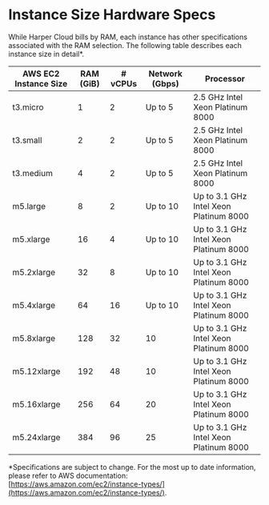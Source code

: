 # Instance Size Hardware Specs

While Harper Cloud bills by RAM, each instance has other specifications associated with the RAM selection. The following table describes each instance size in detail\*.

| AWS EC2 Instance Size | RAM (GiB) | # vCPUs | Network (Gbps) | Processor                              |
| --------------------- | --------- | ------- | -------------- | -------------------------------------- |
| t3.micro              | 1         | 2       | Up to 5        | 2.5 GHz Intel Xeon Platinum 8000       |
| t3.small              | 2         | 2       | Up to 5        | 2.5 GHz Intel Xeon Platinum 8000       |
| t3.medium             | 4         | 2       | Up to 5        | 2.5 GHz Intel Xeon Platinum 8000       |
| m5.large              | 8         | 2       | Up to 10       | Up to 3.1 GHz Intel Xeon Platinum 8000 |
| m5.xlarge             | 16        | 4       | Up to 10       | Up to 3.1 GHz Intel Xeon Platinum 8000 |
| m5.2xlarge            | 32        | 8       | Up to 10       | Up to 3.1 GHz Intel Xeon Platinum 8000 |
| m5.4xlarge            | 64        | 16      | Up to 10       | Up to 3.1 GHz Intel Xeon Platinum 8000 |
| m5.8xlarge            | 128       | 32      | 10             | Up to 3.1 GHz Intel Xeon Platinum 8000 |
| m5.12xlarge           | 192       | 48      | 10             | Up to 3.1 GHz Intel Xeon Platinum 8000 |
| m5.16xlarge           | 256       | 64      | 20             | Up to 3.1 GHz Intel Xeon Platinum 8000 |
| m5.24xlarge           | 384       | 96      | 25             | Up to 3.1 GHz Intel Xeon Platinum 8000 |

\*Specifications are subject to change. For the most up to date information, please refer to AWS documentation: [https://aws.amazon.com/ec2/instance-types/](https://aws.amazon.com/ec2/instance-types/).
